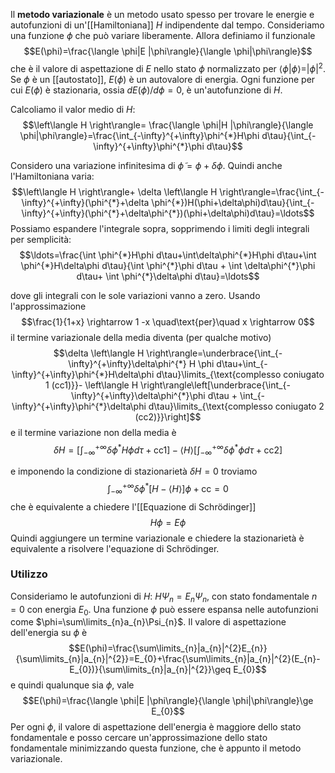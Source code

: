 Il **metodo variazionale** è un metodo usato spesso per trovare le energie e autofunzioni di un'[[Hamiltoniana]] $H$ indipendente dal tempo. Consideriamo una funzione $\phi$ che può variare liberamente. Allora definiamo il funzionale
$$E(\phi)=\frac{\langle \phi|E |\phi\rangle}{\langle \phi|\phi\rangle}$$
che è il valore di aspettazione di $E$ nello stato $\phi$ normalizzato per $\langle \phi|\phi\rangle=|\phi|^{2}$. Se $\phi$ è un [[autostato]], $E(\phi)$ è un autovalore di energia. Ogni funzione per cui $E(\phi)$ è stazionaria, ossia $dE(\phi)/d\phi=0$, è un'autofunzione di $H$.

Calcoliamo il valor medio di $H$:
$$\left\langle H \right\rangle= \frac{\langle \phi|H |\phi\rangle}{\langle \phi|\phi\rangle}=\frac{\int_{-\infty}^{+\infty}\phi^{*}H\phi d\tau}{\int_{-\infty}^{+\infty}\phi^{*}\phi d\tau}$$

Considero una variazione infinitesima di $\tilde{\phi}=\phi+\delta \phi$. Quindi anche l'Hamiltoniana varia:
$$\left\langle H \right\rangle+ \delta \left\langle H \right\rangle=\frac{\int_{-\infty}^{+\infty}(\phi^{*}+\delta \phi^{*})H(\phi+\delta\phi)d\tau}{\int_{-\infty}^{+\infty}(\phi^{*}+\delta\phi^{*})(\phi+\delta\phi)d\tau}=\ldots$$
Possiamo espandere l'integrale sopra, sopprimendo i limiti degli integrali per semplicità:
$$\ldots=\frac{\int \phi^{*}H\phi d\tau+\int\delta\phi^{*}H\phi d\tau+\int \phi^{*}H\delta\phi d\tau}{\int \phi^{*}\phi d\tau + \int \delta\phi^{*}\phi d\tau+ \int \phi^{*}\delta\phi d\tau}=\ldots$$

dove gli integrali con le sole variazioni vanno a zero. Usando l'approssimazione
$$\frac{1}{1+x} \rightarrow 1 -x \quad\text{per}\quad x \rightarrow 0$$
il termine variazionale della media diventa (per qualche motivo)
$$\delta \left\langle H \right\rangle=\underbrace{\int_{-\infty}^{+\infty}\delta\phi^{*} H \phi d\tau+\int_{-\infty}^{+\infty}\phi^{*}H\delta\phi d\tau}\limits_{\text{complesso coniugato 1 (cc1)}}- \left\langle H \right\rangle\left[\underbrace{\int_{-\infty}^{+\infty}\delta\phi^{*}\phi d\tau + \int_{-\infty}^{+\infty}\phi^{*}\delta\phi d\tau}\limits_{\text{complesso coniugato 2 (cc2)}}\right]$$
e il termine variazione non della media è
$$\delta H=\left[\int_{-\infty}^{+\infty}\delta \phi^{*}H \phi d\tau +\text{cc1}\right]- \left\langle H \right\rangle \left[\int_{-\infty}^{+\infty} \delta\phi^{*}\phi d\tau+ \text{cc2}\right]$$

e imponendo la condizione di stazionarietà $\delta H=0$ troviamo
$$\int_{-\infty}^{+\infty} \delta\phi^{*}[H - \left\langle H \right\rangle]\phi+\text{cc}=0$$
che è equivalente a chiedere l'[[Equazione di Schrödinger]]
$$H\phi=E\phi$$
Quindi aggiungere un termine variazionale e chiedere la stazionarietà è equivalente a risolvere l'equazione di Schrödinger.
### Utilizzo
Consideriamo le autofunzioni di $H$: $H\Psi_{n}=E_{n}\Psi_{n}$, con stato fondamentale $n=0$ con energia $E_{0}$. Una funzione $\phi$ può essere espansa nelle autofunzioni come $\phi=\sum\limits_{n}a_{n}\Psi_{n}$. Il valore di aspettazione dell'energia su $\phi$ è
$$E(\phi)=\frac{\sum\limits_{n}|a_{n}|^{2}E_{n}}{\sum\limits_{n}|a_{n}|^{2}}=E_{0}+\frac{\sum\limits_{n}|a_{n}|^{2}(E_{n}-E_{0})}{\sum\limits_{n}|a_{n}|^{2}}\geq E_{0}$$
e quindi qualunque sia $\phi$, vale
$$E(\phi)=\frac{\langle \phi|E |\phi\rangle}{\langle \phi|\phi\rangle}\ge E_{0}$$
Per ogni $\phi$, il valore di aspettazione dell'energia è maggiore dello stato fondamentale e posso cercare un'approssimazione dello stato fondamentale minimizzando questa funzione, che è appunto il metodo variazionale.